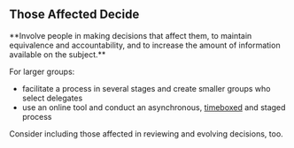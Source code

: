 ## Those Affected Decide

<summary>
**Involve people in making decisions that affect them, to maintain equivalence and accountability, and to increase the amount of information available on the subject.**
</summary>

For larger groups:

-   facilitate a process in several stages and create smaller groups who select delegates
-   use an online tool and conduct an asynchronous, [timeboxed](section:timebox-activities) and staged process

Consider including those affected in reviewing and evolving decisions, too.

